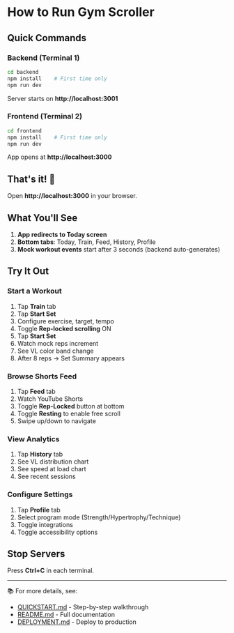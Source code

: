 # How to Run Gym Scroller

## Quick Commands

### Backend (Terminal 1)
```bash
cd backend
npm install    # First time only
npm run dev
```
Server starts on **http://localhost:3001**

### Frontend (Terminal 2)
```bash
cd frontend
npm install    # First time only
npm run dev
```
App opens at **http://localhost:3000**

## That's it! 🎉

Open **http://localhost:3000** in your browser.

## What You'll See

1. **App redirects to Today screen**
2. **Bottom tabs**: Today, Train, Feed, History, Profile
3. **Mock workout events** start after 3 seconds (backend auto-generates)

## Try It Out

### Start a Workout
1. Tap **Train** tab
2. Tap **Start Set**
3. Configure exercise, target, tempo
4. Toggle **Rep-locked scrolling** ON
5. Tap **Start Set**
6. Watch mock reps increment
7. See VL color band change
8. After 8 reps → Set Summary appears

### Browse Shorts Feed
1. Tap **Feed** tab
2. Watch YouTube Shorts
3. Toggle **Rep-Locked** button at bottom
4. Toggle **Resting** to enable free scroll
5. Swipe up/down to navigate

### View Analytics
1. Tap **History** tab
2. See VL distribution chart
3. See speed at load chart
4. See recent sessions

### Configure Settings
1. Tap **Profile** tab
2. Select program mode (Strength/Hypertrophy/Technique)
3. Toggle integrations
4. Toggle accessibility options

## Stop Servers

Press **Ctrl+C** in each terminal.

---

📚 For more details, see:
- [QUICKSTART.md](./QUICKSTART.md) - Step-by-step walkthrough
- [README.md](./README.md) - Full documentation
- [DEPLOYMENT.md](./DEPLOYMENT.md) - Deploy to production
